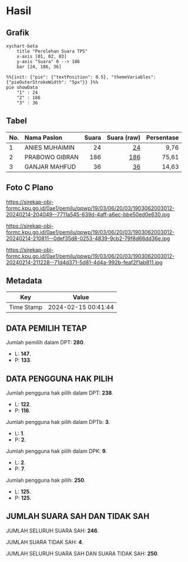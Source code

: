 # Hasil

## Grafik

```mermaid
xychart-beta
    title "Perolehan Suara TPS"
    x-axis [01, 02, 03]
    y-axis "Suara" 0 --> 186
    bar [24, 186, 36]
```

```mermaid
%%{init: {"pie": {"textPosition": 0.5}, "themeVariables": {"pieOuterStrokeWidth": "5px"}} }%%
pie showData
    "1" : 24
    "2" : 186
    "3" : 36
```

## Tabel

| No. | Nama Paslon    | Suara | Suara (raw) | Persentase |
|:--- |:-------------- | -----:| -----------:| ----------:|
| 1   | ANIES MUHAIMIN | 24    | [24][p-1]   | 9,76       |
| 2   | PRABOWO GIBRAN | 186   | [186][p-2]  | 75,61      |
| 3   | GANJAR MAHFUD  | 36    | [36][p-3]   | 14,63      |


[p-1]: https://github.com/gigit-pemilu/pemilu-2024-19-kepulauan-bangka-belitung/blob/main/pilpres/hitung-suara/sub/19-kepulauan-bangka-belitung/sub/03-bangka-selatan/sub/06-tukak-sadai/sub/2003-pasir-putih/sub/012-tps/sub/paslon-1.txt
[p-2]: https://github.com/gigit-pemilu/pemilu-2024-19-kepulauan-bangka-belitung/blob/main/pilpres/hitung-suara/sub/19-kepulauan-bangka-belitung/sub/03-bangka-selatan/sub/06-tukak-sadai/sub/2003-pasir-putih/sub/012-tps/sub/paslon-2.txt
[p-3]: https://github.com/gigit-pemilu/pemilu-2024-19-kepulauan-bangka-belitung/blob/main/pilpres/hitung-suara/sub/19-kepulauan-bangka-belitung/sub/03-bangka-selatan/sub/06-tukak-sadai/sub/2003-pasir-putih/sub/012-tps/sub/paslon-3.txt

## Foto C Plano

https://sirekap-obj-formc.kpu.go.id/0ae1/pemilu/ppwp/19/03/06/20/03/1903062003012-20240214-204049--7711a545-639d-4aff-a6ec-bbe50ed0e630.jpg

https://sirekap-obj-formc.kpu.go.id/0ae1/pemilu/ppwp/19/03/06/20/03/1903062003012-20240214-210811--0def35d8-0253-4839-9cb2-79f8d66dd36e.jpg

https://sirekap-obj-formc.kpu.go.id/0ae1/pemilu/ppwp/19/03/06/20/03/1903062003012-20240214-211228--71d4d371-5d81-4d4a-992b-feaf2f1ab811.jpg


## Metadata

| Key        | Value               |
| ---------- | ------------------- |
| Time Stamp | 2024-02-15 00:41:44 |


## DATA PEMILIH TETAP

Jumlah pemilih dalam DPT: **280**.
 * L: **147**.
 * P: **133**.

## DATA PENGGUNA HAK PILIH

Jumlah pengguna hak pilih dalam DPT: **238**.
 * L: **122**.
 * P: **116**.

Jumlah pengguna hak pilih dalam DPTb: **3**.
 * L: **1**.
 * P: **2**.

Jumlah pengguna hak pilih dalam DPK: **9**.
 * L: **2**.
 * P: **7**.

Jumlah pengguna hak pilih: **250**.
 * L: **125**.
 * P: **125**.

## JUMLAH SUARA SAH DAN TIDAK SAH

JUMLAH SELURUH SUARA SAH: **246**.

JUMLAH SUARA TIDAK SAH: **4**.

JUMLAH SELURUH SUARA SAH DAN SUARA TIDAK SAH: **250**.


